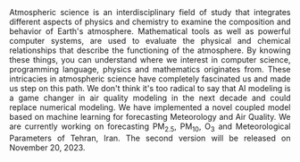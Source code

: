 <div align="justify">
Atmospheric science is an interdisciplinary field of study that integrates different aspects of physics and chemistry to examine the composition and behavior of Earth's atmosphere. Mathematical tools as well as powerful computer systems, are used to evaluate the physical and chemical relationships that describe the functioning of the atmosphere. By knowing these things, you can understand where we interest in computer science, programming language, physics and mathematics originates from. These intricacies in atmospheric science have completely fascinated us and made us step on this path. We don't think it's too radical to say that AI modeling is a game changer in air quality modeling in the next decade and could replace numerical modeling.
We have implemented a novel coupled model based on machine learning for forecasting Meteorology and Air Quality. We are currently working on forecasting PM<sub>2.5</sub>, PM<sub>10</sub>, O<sub>3</sub> and Meteorological Parameters of Tehran, Iran. The second version will be released on November 20, 2023.
</div>